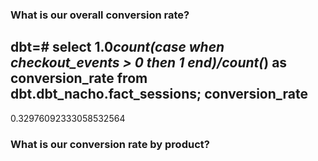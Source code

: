 ### What is our overall conversion rate?

dbt=# select 1.0*count(case when checkout_events > 0 then 1 end)/count(*) as conversion_rate from dbt.dbt_nacho.fact_sessions;
    conversion_rate     
------------------------
 0.32976092333058532564


### What is our conversion rate by product?


